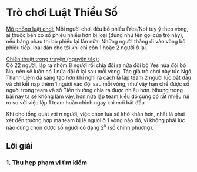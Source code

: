 # Trò chơi Luật Thiểu Số 
<ins>Mô phỏng luật chơi:</ins> Mỗi người chơi đều bỏ phiếu (Yes/No) tùy ý theo vòng, ai thuộc bên có số phiếu nhiều hơn bị loại (đúng như tên gọi của trò này), nếu bằng nhau thì bỏ phiếu lại lần nữa. Những người thắng đi vào vòng bỏ phiếu tiếp, loại dần cho tới khi chỉ còn 1 hoặc 2 người ở lại. <br>

<ins>Chiến thuật trong truyện (nguyên tác): </ins> <br>
Có 22 người, lập ra nhóm 8 người rồi chia đôi ra nửa đội bỏ Yes nửa đội bỏ No, nên sẽ luôn có 1 nửa đội ở lại sau mỗi vòng. Tác giả trò chơi này tức Ngô Thanh Liêm đã sáng tạo hơn khi nghĩ ra cách là lập team 2 người lúc bắt đầu và chỉ kết nạp thêm 1 người vào đội sau mỗi vòng, như vậy hạn chế được số người trong team và số Tiền thưởng chia ra được nhiều hơn. Nhưng trong bài này ta sẽ không làm vậy, hơn nữa lập team kiểu đó cũng có rất nhiều rủi ro so với việc lập 1 team hoàn chỉnh ngay khi mới bắt đầu. <br>

Khi cho tổng quát với $n$ người, việc chọn lựa sẽ khó khăn hơn, nhất là phải xét đến trường hợp mà team bị lẻ người ở 1 vòng nào đó, vì không phải lúc nào cũng chọn được số người có dạng $2^{k}$ (số chính phương).

## Lời giải 
### 1. Thu hẹp phạm vi tìm kiếm
